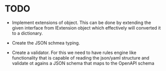 # TODO

- Implement extensions of object. This can be done by extending the given interface from IExtension object 
    which effectively will converted it to a dictionary.

- Create the JSON schmea typing.

- Create a validator. For this we need to have rules engine like functionality that is capable of
    reading the json/yaml structure and validate ot agains a JSON schema that maps to the OpenAPI
    schema
